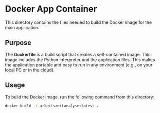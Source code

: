 # Docker App Container

This directory contains the files needed to build the Docker image for the main application.

## Purpose

The **Dockerfile** is a build script that creates a self-contained image. This image includes the Python interpreter and the application files. This makes the application portable and easy to run in any environment (e.g., on your local PC or in the cloud).

## Usage

To build the Docker image, run the following command from this directory:

```bash
docker build -t arbeitszeitanalyse:latest .

